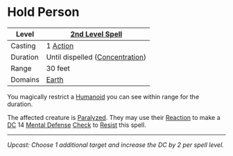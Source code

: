 # Hold Person

| Level    | [2nd Level Spell](2nd%20Level%20Spells.md)                            |
| -------- | --------------------------------------------------------------------- |
| Casting  | 1 [Action](../../../../Game%20Procedures/Core%20Procedures/Action.md) |
| Duration | Until dispelled ([Concentration](../../Concentration.md))             |
| Range    | 30 feet                                                               |
| Domains  | [Earth](../../Spell%20Domains/Earth.md)                               |

You magically restrict a [Humanoid](../../../../Resources%20for%20GMs/Creatures/Creature%20Types/Humanoid.md) you can see within range for the duration.

The affected creature is [Paralyzed](../../../../Game%20Procedures/Conditions/Paralyzed.md). They may use their [Reaction](../../../../Game%20Procedures/Combat/Reaction.md) to make a [DC](../../../../Game%20Procedures/Core%20Procedures/DC.md) 14 [Mental Defense](../../../../Player%20Characters/Derived%20Statistics/Mental%20Defense.md) [Check](../../../../Game%20Procedures/Core%20Procedures/Check.md) to [Resist](../../Resist.md) this spell.

---
*Upcast: Choose 1 additional target and increase the DC by 2 per spell level.*

